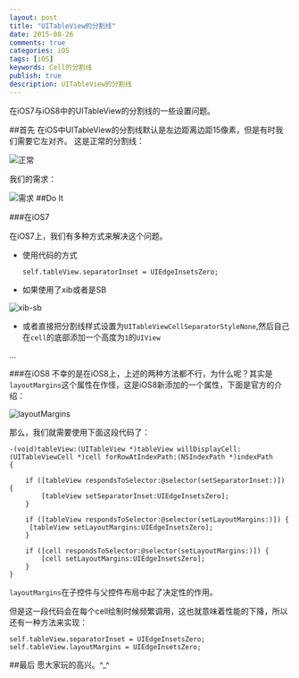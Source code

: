 ```yaml
---
layout: post
title: "UITableView的分割线"
date: 2015-08-26
comments: true
categories: iOS
tags: [iOS]
keywords: Cell的分割线
publish: true
description: UITableView的分割线
---
```

在iOS7与iOS8中的UITableView的分割线的一些设置问题。

##首先
在iOS中UITableView的分割线默认是左边距离边距15像素，但是有时我们需要它左对齐。
这是正常的分割线：

![正常](http://img17.poco.cn/mypoco/myphoto/20150826/20/17832875620150826201621072.png?375x689_130
)

我们的需求：

![需求](http://img17.poco.cn/mypoco/myphoto/20150826/20/17832875620150826201715025.png?375x689_130
)
##Do It

###在iOS7

在iOS7上，我们有多种方式来解决这个问题。

* 使用代码的方式
	
	```
	self.tableView.separatorInset = UIEdgeInsetsZero;
	```
	
* 如果使用了xib或者是SB

![xib-sb](http://img17.poco.cn/mypoco/myphoto/20150826/20/17832875620150826202654013.png?239x59_130)

* 或者直接把分割线样式设置为`UITableViewCellSeparatorStyleNone`,然后自己在`cell`的底部添加一个高度为`1`的`UIView`

...

###在iOS8
不幸的是在iOS8上，上述的两种方法都不行，为什么呢？其实是`layoutMargins`这个属性在作怪，这是iOS8新添加的一个属性，下面是官方的介绍：

![layoutMargins](http://img17.poco.cn/mypoco/myphoto/20150826/20/17832875620150826203706040.png?710x429_130)

那么，我们就需要使用下面这段代码了：
	
	-(void)tableView:(UITableView *)tableView willDisplayCell:(UITableViewCell *)cell forRowAtIndexPath:(NSIndexPath *)indexPath
	{
    
    	if ([tableView respondsToSelector:@selector(setSeparatorInset:)]) {
        	[tableView setSeparatorInset:UIEdgeInsetsZero];
    	}
    
    	if ([tableView respondsToSelector:@selector(setLayoutMargins:)]) {
       	 [tableView setLayoutMargins:UIEdgeInsetsZero];
   		}
    
    	if ([cell respondsToSelector:@selector(setLayoutMargins:)]) {
        	[cell setLayoutMargins:UIEdgeInsetsZero];
   		}
	}
	
`layoutMargins`在子控件与父控件布局中起了决定性的作用。

但是这一段代码会在每个cell绘制时候频繁调用，这也就意味着性能的下降，所以还有一种方法来实现：

    self.tableView.separatorInset = UIEdgeInsetsZero;
    self.tableView.layoutMargins = UIEdgeInsetsZero;
##最后
愿大家玩的高兴。^_^

